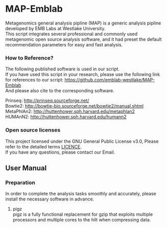 # MAP-Emblab
Metagenomics general analysis pipline (MAP) is a generic analysis pipline developed by EMB Labs at Westlake University.  
This script integrates several professional and commonly used metagenomic open source analysis software, and it had preset the default recommendation parameters for easy and fast analysis.  

### How to Reference?  
The following published software is used in our script.   
If you have used this script in your research, please use the following link for references to our script: https://github.com/emblab-westlake/MAP-Emblab   
And please also cite to the corresponding software.  

Prinseq:     http://prinseq.sourceforge.net/  
Bowtie2:     http://bowtie-bio.sourceforge.net/bowtie2/manual.shtml  
MetaPhlAn2:  http://huttenhower.sph.harvard.edu/metaphlan2  
HUMAnN2:     http://huttenhower.sph.harvard.edu/humann2  

### Open source licenses
This project licensed under the GNU General Public License v3.0, Please refer to the detailed terms [LICENCE](https://github.com/emblab-westlake/MAP-Emblab/blob/master/LICENSE).  
If you have any questions, please contact our Email.

## User Manual
### Preparation
In order to complete the analysis tasks smoothly and accurately, please install the necessary software in advance.  
1. pigz   
pigz is a fully functional replacement for gzip that exploits multiple processors and multiple cores to the hilt when compressing data.



